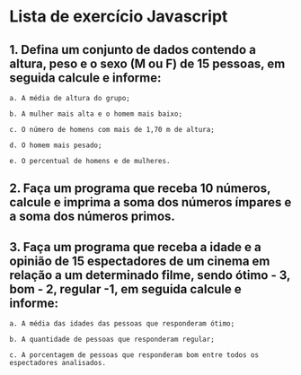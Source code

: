 # Lista de exercício Javascript

## 1. Defina um conjunto de dados contendo a altura, peso e o sexo (M ou F) de 15 pessoas, em seguida calcule e informe:

```
a. A média de altura do grupo;

b. A mulher mais alta e o homem mais baixo;

c. O número de homens com mais de 1,70 m de altura;

d. O homem mais pesado;

e. O percentual de homens e de mulheres.

```

## 2. Faça um programa que receba 10 números, calcule e imprima a soma dos números ímpares e a soma dos números primos.

## 3. Faça um programa que receba a idade e a opinião de 15 espectadores de um cinema em relação a um determinado filme, sendo ótimo - 3, bom - 2, regular -1, em seguida calcule e informe:

```
a. A média das idades das pessoas que responderam ótimo;

b. A quantidade de pessoas que responderam regular;

c. A porcentagem de pessoas que responderam bom entre todos os espectadores analisados.
```
